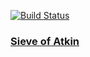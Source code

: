 [![Build Status](https://travis-ci.org/kmulvey/java-study.svg?branch=master)](https://travis-ci.org/kmulvey/java-study)

### [Sieve of Atkin](https://github.com/kmulvey/java-study/blob/master/src/main/java/Math/Primes.java)
